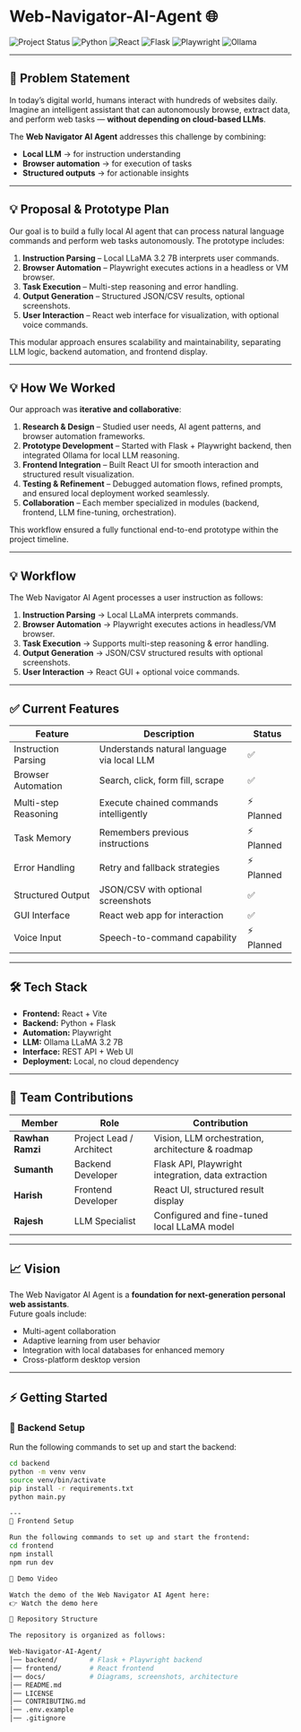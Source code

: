 
# Web-Navigator-AI-Agent 🌐

![Project Status](https://img.shields.io/badge/status-Prototype-blue)
![Python](https://img.shields.io/badge/Python-3.11-blue)
![React](https://img.shields.io/badge/React-18-blue)
![Flask](https://img.shields.io/badge/Flask-2.3-blue)
![Playwright](https://img.shields.io/badge/Playwright-Automation-blue)
![Ollama](https://img.shields.io/badge/LLM-Ollama-blue)

---

## 📌 Problem Statement
In today’s digital world, humans interact with hundreds of websites daily. Imagine an intelligent assistant that can autonomously browse, extract data, and perform web tasks — **without depending on cloud-based LLMs**.

The **Web Navigator AI Agent** addresses this challenge by combining:  
- **Local LLM** → for instruction understanding  
- **Browser automation** → for execution of tasks  
- **Structured outputs** → for actionable insights  

---

## 💡 Proposal & Prototype Plan
Our goal is to build a fully local AI agent that can process natural language commands and perform web tasks autonomously. The prototype includes:  

1. **Instruction Parsing** – Local LLaMA 3.2 7B interprets user commands.  
2. **Browser Automation** – Playwright executes actions in a headless or VM browser.  
3. **Task Execution** – Multi-step reasoning and error handling.  
4. **Output Generation** – Structured JSON/CSV results, optional screenshots.  
5. **User Interaction** – React web interface for visualization, with optional voice commands.  

This modular approach ensures scalability and maintainability, separating LLM logic, backend automation, and frontend display.

---

## 💡 How We Worked
Our approach was **iterative and collaborative**:

1. **Research & Design** – Studied user needs, AI agent patterns, and browser automation frameworks.  
2. **Prototype Development** – Started with Flask + Playwright backend, then integrated Ollama for local LLM reasoning.  
3. **Frontend Integration** – Built React UI for smooth interaction and structured result visualization.  
4. **Testing & Refinement** – Debugged automation flows, refined prompts, and ensured local deployment worked seamlessly.  
5. **Collaboration** – Each member specialized in modules (backend, frontend, LLM fine-tuning, orchestration).  

This workflow ensured a fully functional end-to-end prototype within the project timeline.

---

## 💡 Workflow
The Web Navigator AI Agent processes a user instruction as follows:  

1. **Instruction Parsing** → Local LLaMA interprets commands.  
2. **Browser Automation** → Playwright executes actions in headless/VM browser.  
3. **Task Execution** → Supports multi-step reasoning & error handling.  
4. **Output Generation** → JSON/CSV structured results with optional screenshots.  
5. **User Interaction** → React GUI + optional voice commands.  

---

## ✅ Current Features

| Feature              | Description                               | Status |
|----------------------|-------------------------------------------|--------|
| Instruction Parsing   | Understands natural language via local LLM | ✅ |
| Browser Automation    | Search, click, form fill, scrape          | ✅ |
| Multi-step Reasoning  | Execute chained commands intelligently    | ⚡ Planned |
| Task Memory           | Remembers previous instructions           | ⚡ Planned |
| Error Handling        | Retry and fallback strategies             | ⚡ Planned |
| Structured Output     | JSON/CSV with optional screenshots        | ✅ |
| GUI Interface         | React web app for interaction             | ✅ |
| Voice Input           | Speech-to-command capability              | ⚡ Planned |

---

## 🛠 Tech Stack

- **Frontend:** React + Vite  
- **Backend:** Python + Flask  
- **Automation:** Playwright  
- **LLM:** Ollama LLaMA 3.2 7B  
- **Interface:** REST API + Web UI  
- **Deployment:** Local, no cloud dependency  

---

## 👥 Team Contributions

| Member        | Role              | Contribution |
|---------------|------------------|--------------|
| **Rawhan Ramzi** | Project Lead / Architect | Vision, LLM orchestration, architecture & roadmap |
| **Sumanth**      | Backend Developer | Flask API, Playwright integration, data extraction |
| **Harish**       | Frontend Developer | React UI, structured result display |
| **Rajesh**       | LLM Specialist | Configured and fine-tuned local LLaMA model |

---

## 📈 Vision
The Web Navigator AI Agent is a **foundation for next-generation personal web assistants**.  
Future goals include:  
- Multi-agent collaboration  
- Adaptive learning from user behavior  
- Integration with local databases for enhanced memory  
- Cross-platform desktop version  

---

## ⚡ Getting Started

### 🔧 Backend Setup
Run the following commands to set up and start the backend:

```bash
cd backend
python -m venv venv
source venv/bin/activate
pip install -r requirements.txt
python main.py

---
🎨 Frontend Setup

Run the following commands to set up and start the frontend:
cd frontend
npm install
npm run dev

🎥 Demo Video

Watch the demo of the Web Navigator AI Agent here:
👉 Watch the demo here

📂 Repository Structure

The repository is organized as follows:

Web-Navigator-AI-Agent/
│── backend/        # Flask + Playwright backend
│── frontend/       # React frontend
│── docs/           # Diagrams, screenshots, architecture
│── README.md
│── LICENSE
│── CONTRIBUTING.md
│── .env.example
│── .gitignore
